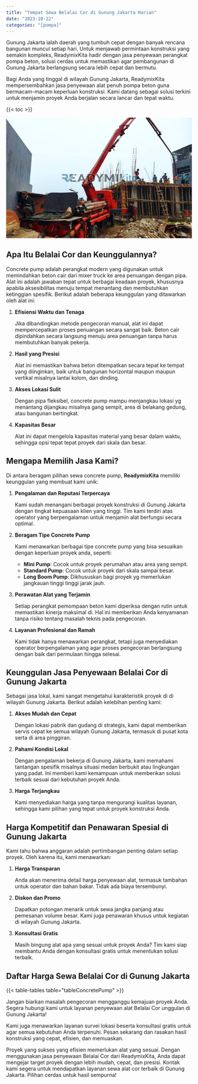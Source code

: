 ```yaml
---
title: "Tempat Sewa Belalai Cor di Gunung Jakarta Harian"
date: "2023-10-22"
categories: "[pompa]"
---
```


Gunung Jakarta ialah daerah yang tumbuh cepat dengan banyak rencana bangunan muncul setiap hari. Untuk menjawab permintaan konstruksi yang semakin kompleks, ReadymixKita hadir dengan jasa penyewaan perangkat pompa beton, solusi cerdas untuk memastikan agar pembangunan di Gunung Jakarta berlangsung secara lebih cepat dan bermutu.

Bagi Anda yang tinggal di wilayah Gunung Jakarta, ReadymixKita mempersembahkan jasa penyewaan alat penuh pompa beton guna bermacam-macam keperluan konstruksi. Kami datang sebagai solusi terkini untuk menjamin proyek Anda berjalan secara lancar dan tepat waktu.

{{< toc >}}

![Tempat Sewa Belalai Cor di Gunung Jakarta Harian](/images/pompa/sewa-pompa-14.jpg)

## Apa Itu Belalai Cor dan Keunggulannya?

Concrete pump adalah perangkat modern yang digunakan untuk memindahkan beton cair dari mixer truck ke area penuangan dengan pipa. Alat ini adalah jawaban tepat untuk berbagai keadaan proyek, khususnya apabila aksesibilitas menuju tempat menantang dan membutuhkan ketinggian spesifik. Berikut adalah beberapa keunggulan yang ditawarkan oleh alat ini:

1. **Efisiensi Waktu dan Tenaga**

   Jika dibandingkan metode pengecoran manual, alat ini dapat mempercepatkan proses penuangan secara sangat baik. Beton cair dipindahkan secara langsung menuju area penuangan tanpa harus membutuhkan banyak pekerja.

2. **Hasil yang Presisi**

   Alat ini memastikan bahwa beton ditempatkan secara tepat ke tempat yang diinginkan, baik untuk bangunan horizontal maupun maupun vertikal misalnya lantai kolom, dan dinding.

3. **Akses Lokasi Sulit**

   Dengan pipa fleksibel, concrete pump mampu menjangkau lokasi yg menantang dijangkau misalnya gang sempit, area di belakang gedung, atau bangunan bertingkat.

4. **Kapasitas Besar**

   Alat ini dapat mengelola kapasitas material yang besar dalam waktu, sehingga opsi tepat tepat proyek dari skala dan besar.

## Mengapa Memilih Jasa Kami?

Di antara beragam pilihan sewa concrete pump, **ReadymixKita** memiliki keunggulan yang membuat kami unik:

1. **Pengalaman dan Reputasi Terpercaya**

   Kami sudah menangani berbagai proyek konstruksi di Gunung Jakarta dengan tingkat kepuasaan klien yang tinggi. Tim kami terdiri atas operator yang berpengalaman untuk menjamin alat berfungsi secara optimal.

2. **Beragam Tipe Concrete Pump**

   Kami menawarkan berbagai tipe concrete pump yang bisa sesuaikan dengan keperluan proyek anda, seperti:
   - **Mini Pump**: Cocok untuk proyek perumahan atau area yang sempit.
   - **Standard Pump**: Cocok untuk proyek dari skala sampai besar.
   - **Long Boom Pump**: Dikhususkan bagi proyek yg memerlukan jangkauan tinggi tinggi jarak jauh.

3. **Perawatan Alat yang Terjamin**

   Setiap perangkat pemompaan beton kami diperiksa dengan rutin untuk memastikan kinerja maksimal di. Hal ini memberikan Anda kenyamanan tanpa risiko tentang masalah teknis pada pengecoran.

4. **Layanan Profesional dan Ramah**

   Kami tidak hanya menawarkan perangkat, tetapi juga menyediakan operator berpengalaman yang agar proses pengecoran berlangsung dengan baik dari permulaan hingga selesai.

## Keunggulan Jasa Penyewaan Belalai Cor di Gunung Jakarta

Sebagai jasa lokal, kami sangat mengetahui karakteristik proyek di di wilayah Gunung Jakarta. Berikut adalah kelebihan penting kami:

1. **Akses Mudah dan Cepat**

   Dengan lokasi pabrik dan gudang di strategis, kami dapat memberikan servis cepat ke semua wilayah Gunung Jakarta, termasuk di pusat kota serta di area pinggiran.

2. **Pahami Kondisi Lokal**

   Dengan pengalaman bekerja di Gunung Jakarta, kami memahami tantangan spesifik misalnya situasi medan berbukit atau lingkungan yang padat. Ini memberi kami kemampuan untuk memberikan solusi terbaik sesuai dari kebutuhan proyek Anda.

3. **Harga Terjangkau**

   Kami menyediakan harga yang tanpa mengurangi kualitas layanan, sehingga kami pilihan yang tepat untuk proyek konstruksi Anda.

## Harga Kompetitif dan Penawaran Spesial di Gunung Jakarta

Kami tahu bahwa anggaran adalah pertimbangan penting dalam setiap proyek. Oleh karena itu, kami menawarkan:

1. **Harga Transparan**

   Anda akan menerima detail harga penyewaan alat, termasuk tambahan untuk operator dan bahan bakar. Tidak ada biaya tersembunyi.

2. **Diskon dan Promo**

   Dapatkan potongan menarik untuk sewa jangka panjang atau pemesanan volume besar. Kami juga penawaran khusus untuk kegiatan di wilayah Gunung Jakarta.

3. **Konsultasi Gratis**

   Masih bingung alat apa yang sesuai untuk proyek Anda? Tim kami siap membantu Anda dengan konsultasi gratis untuk menentukan solusi terbaik.

## Daftar Harga Sewa Belalai Cor di Gunung Jakarta

{{< table-tables table="tableConcretePump" >}}

Jangan biarkan masalah pengecoran mengganggu kemajuan proyek Anda. Segera hubungi kami untuk layanan penyewaan alat Belalai Cor unggulan di Gunung Jakarta!

Kami juga menawarkan layanan survei lokasi beserta konsultasi gratis untuk agar semua kebutuhan Anda terpenuhi. Pesan sekarang dan rasakan hasil konstruksi yang cepat, efisien, dan memuaskan.

Proyek yang sukses yang efisien memerlukan alat yang sesuai. Dengan menggunakan jasa penyewaan Belalai Cor dari ReadymixKita, Anda dapat mengejar target proyek dengan lebih mudah, cepat, dan presisi. Kontak kami segera untuk mendapatkan layanan sewa alat cor terbaik di Gunung Jakarta. Pilihan cerdas untuk hasil sempurna!